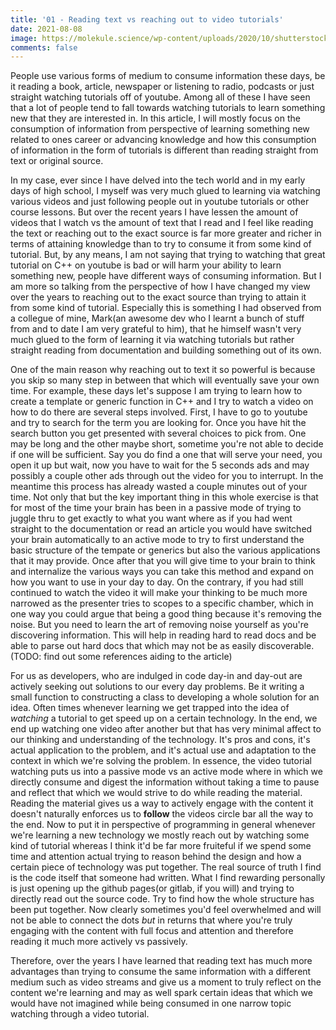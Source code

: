 ```yaml
---
title: '01 - Reading text vs reaching out to video tutorials'
date: 2021-08-08
image: https://molekule.science/wp-content/uploads/2020/10/shutterstock_1019265877_reduced-1200x580.jpg 
comments: false
---
```


People use various forms of medium to consume information these days, be it reading a book, article, newspaper or listening to radio, podcasts or just straight watching tutorials off of youtube. Among all of these I have seen that a lot of people tend to fall towards watching tutorials to learn something new that they are interested in. In this article, I will mostly focus on the consumption of information from perspective of learning something new related to ones career or advancing knowledge and how this consumption of information in the form of tutorials is different than reading straight from text or original source.

In my case, ever since I have delved into the tech world and in my early days of high school, I myself was very much glued to learning via watching various videos and just following people out in youtube tutorials or other course lessons. But over the recent years I have lessen the amount of videos that I watch vs the amount of text that I read and I feel like reading the text or reaching out to the exact source is far more greater and richer in terms of attaining knowledge than to try to consume it from some kind of tutorial. But, by any means, I am not saying that trying to watching that great tutorial on C++ on youtube is bad or will harm your ability to learn something new, people have different ways of consuming information. But I am more so talking from the perspective of how I have changed my view over the years to reaching out to the exact source than trying to attain it from some kind of tutorial. Especially this is something I had observed from a collegue of mine, Mark(an awesome dev who I learnt a bunch of stuff from and to date I am very grateful to him), that he himself wasn't very much glued to the form of learning it via watching tutorials but rather straight reading from documentation and building something out of its own.

One of the main reason why reaching out to text it so powerful is because you skip so many step in between that which will eventually save your own time. For example, these days let's suppose I am trying to learn how to create a template or generic function in C++ and I try to watch a video on how to do there are several steps involved. First, I have to go to youtube and try to search for the term you are looking for. Once you have hit the search button you get presented with several choices to pick from. One may be long and the other maybe short, sometime you're not able to decide if one will be sufficient. Say you do find a one that will serve your need, you open it up but wait, now you have to wait for the 5 seconds ads and may possibly a couple other ads through out the video for you to interrupt. In the meantime this process has already wasted a couple minutes out of your time. Not only that but the key important thing in this whole exercise is that for most of the time your brain has been in a passive mode of trying to juggle thru to get exactly to what you want where as if you had went straight to the documentation or read an article you would have switched your brain automatically to an active mode to try to first understand the basic structure of the tempate or generics but also the various applications that it may provide. Once after that you will give time to your brain to think and internalize the various ways you can take this method and expand on how you want to use in your day to day. On the contrary, if you had still continued to watch the video it will make your thinking to be much more narrowed as the presenter tries to scopes to a specific chamber, which in one way you could argue that being a good thing because it's removing the noise. But you need to learn the art of removing noise yourself as you're discovering information. This will help in reading hard to read docs and be able to parse out hard docs that which may not be as easily discoverable. (TODO: find out some references aiding to the article)  

For us as developers, who are indulged in code day-in and day-out are actively seeking out solutions to our every day problems. Be it writing a small function to constructing a class to developing a whole solution for an idea. Often times whenever learning we get trapped into the idea of _watching_ a tutorial to get speed up on a certain technology. In the end, we end up watching one video after another but that has very minimal affect to our thinking and understanding of the technology. It's pros and cons, it's actual application to the problem, and it's actual use and adaptation to the context in which we're solving the problem. In essence, the video tutorial watching puts us into a passive mode vs an active mode where in which we directly consume and digest the information without taking a time to pause and reflect that which we would strive to do while reading the material. Reading the material gives us a way to actively engage with the content it doesn't naturally enforces us to **follow** the videos circle bar all the way to the end. Now to put it in perspective of programming in general whenever we're learning a new technology we mostly reach out by watching some kind of tutorial whereas I think it'd be far more fruiteful if we spend some time and attention actual trying to reason behind the design and how a certain piece of technology was put together. The real source of truth I find is the code itself that someone had written. What I find rewarding personally is just opening up the github pages(or gitlab, if you will) and trying to directly read out the source code. Try to find how the whole structure has been put together. Now clearly sometimes you'd feel overwhelmed and will not be able to connect the dots _but_ in returns that where you're truly engaging with the content with full focus and attention and therefore reading it much more actively vs passively. 

Therefore, over the years I have learned that reading text has much more advantages than trying to consume the same information with a different medium such as video streams and give us a moment to truly reflect on the content we're learning and may as well spark certain ideas that which we would have not imagined while being consumed in one narrow topic watching through a video tutorial.